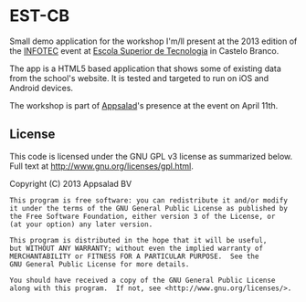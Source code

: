 EST-CB
======

Small demo application for the workshop I'm/ll present at the 2013 edition of the 
[INFOTEC](http://infotec.est.ipcb.pt/2013/) event at [Escola Superior de Tecnologia](http://www.ipcb.pt/EST/) 
in Castelo Branco.

The app is a HTML5 based application that shows some of existing data from the school's website. It is tested and 
targeted to run on iOS and Android devices.

The workshop is part of [Appsalad](http://appsalad.com)'s presence at the event on April 11th.

## License ##

This code is licensed under the GNU GPL v3 license as summarized below. Full text at http://www.gnu.org/licenses/gpl.html.


Copyright (C) 2013  Appsalad BV

    This program is free software: you can redistribute it and/or modify
    it under the terms of the GNU General Public License as published by
    the Free Software Foundation, either version 3 of the License, or
    (at your option) any later version.
    
    This program is distributed in the hope that it will be useful,
    but WITHOUT ANY WARRANTY; without even the implied warranty of
    MERCHANTABILITY or FITNESS FOR A PARTICULAR PURPOSE.  See the
    GNU General Public License for more details.
    
    You should have received a copy of the GNU General Public License
    along with this program.  If not, see <http://www.gnu.org/licenses/>.